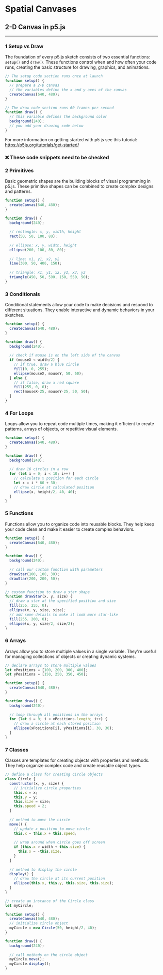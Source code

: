 # Spatial Canvases 
## 2-D Canvas in p5.js
---

### 1  Setup vs Draw 

The foundation of every p5.js sketch consists of two essential functions: `setup()` and `draw()`. These functions control when and how often your code runs, creating the basic structure for drawing, graphics, and animations.

```js
// The setup code section runs once at launch
function setup() {
  // prepare a 2-D canvas
  // the variables define the x and y axes of the canvas
  createCanvas(640, 480);   
}

// The draw code section runs 60 frames per second 
function draw() {
  // this variable defines the background color
  background(240);
  // you add your drawing code below
}

```
For more information on getting started with p5.js see this tutorial: https://p5js.org/tutorials/get-started/

### ❌ These code snippets need to be checked
### 2  Primitives 

Basic geometric shapes are the building blocks of visual programming in p5.js. These primitive shapes can be combined to create complex designs and patterns.

```js
function setup() {
  createCanvas(640, 480);
}

function draw() {
  background(240);
  
  // rectangle: x, y, width, height
  rect(50, 50, 100, 80);
  
  // ellipse: x, y, width, height
  ellipse(200, 100, 80, 80);
  
  // line: x1, y1, x2, y2
  line(300, 50, 400, 150);
  
  // triangle: x1, y1, x2, y2, x3, y3
  triangle(450, 50, 500, 150, 550, 50);
}
```

### 3  Conditionals

Conditional statements allow your code to make decisions and respond to different situations. They enable interactive and dynamic behaviors in your sketches.

```js
function setup() {
  createCanvas(640, 480);
}

function draw() {
  background(240);
  
  // check if mouse is on the left side of the canvas
  if (mouseX < width/2) {
    // if true, draw a blue circle
    fill(0, 0, 255);
    ellipse(mouseX, mouseY, 50, 50);
  } else {
    // if false, draw a red square
    fill(255, 0, 0);
    rect(mouseX-25, mouseY-25, 50, 50);
  }
}
```

### 4  For Loops

Loops allow you to repeat code multiple times, making it efficient to create patterns, arrays of objects, or repetitive visual elements.

```js
function setup() {
  createCanvas(640, 480);
}

function draw() {
  background(240);
  
  // draw 10 circles in a row
  for (let i = 0; i < 10; i++) {
    // calculate x position for each circle
    let x = i * 60 + 30;
    // draw circle at calculated position
    ellipse(x, height/2, 40, 40);
  }
}
```

### 5  Functions

Functions allow you to organize code into reusable blocks. They help keep your code clean and make it easier to create complex behaviors.

```js
function setup() {
  createCanvas(640, 480);
}

function draw() {
  background(240);
  
  // call our custom function with parameters
  drawStar(100, 100, 30);
  drawStar(200, 200, 50);
}

// custom function to draw a star shape
function drawStar(x, y, size) {
  // draw a star at the specified position and size
  fill(255, 255, 0);
  ellipse(x, y, size, size);
  // add some details to make it look more star-like
  fill(255, 200, 0);
  ellipse(x, y, size/2, size/2);
}
```

### 6  Arrays

Arrays allow you to store multiple values in a single variable. They're useful for managing collections of objects or creating dynamic systems.

```js
// declare arrays to store multiple values
let xPositions = [100, 200, 300, 400];
let yPositions = [150, 250, 350, 450];

function setup() {
  createCanvas(640, 480);
}

function draw() {
  background(240);
  
  // loop through all positions in the arrays
  for (let i = 0; i < xPositions.length; i++) {
    // draw a circle at each stored position
    ellipse(xPositions[i], yPositions[i], 30, 30);
  }
}
```

### 7  Classes

Classes are templates for creating objects with properties and methods. They help organize complex code and create reusable object types.

```js
// define a class for creating circle objects
class Circle {
  constructor(x, y, size) {
    // initialize circle properties
    this.x = x;
    this.y = y;
    this.size = size;
    this.speed = 2;
  }
  
  // method to move the circle
  move() {
    // update x position to move circle
    this.x = this.x + this.speed;
    
    // wrap around when circle goes off screen
    if (this.x > width + this.size) {
      this.x = -this.size;
    }
  }
  
  // method to display the circle
  display() {
    // draw the circle at its current position
    ellipse(this.x, this.y, this.size, this.size);
  }
}

// create an instance of the Circle class
let myCircle;

function setup() {
  createCanvas(640, 480);
  // initialize circle object
  myCircle = new Circle(50, height/2, 40);
}

function draw() {
  background(240);
  
  // call methods on the circle object
  myCircle.move();
  myCircle.display();
}
```